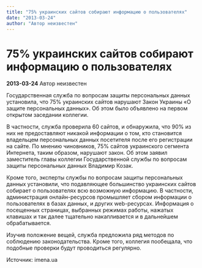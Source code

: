 ```yaml
---
title: "75% украинских сайтов собирают информацию о пользователях"
date: "2013-03-24"
author: "Автор неизвестен"
---
```


# 75% украинских сайтов собирают информацию о пользователях

**2013-03-24** Автор неизвестен

Государственная служба по вопросам защиты персональных данных установила, что 75% украинских сайтов нарушают Закон Украины «О защите персональных данных». Об этом было объявлено на первом открытом заседании коллегии.

В частности, служба проверила 60 сайтов, и обнаружила, что 90% из них не предоставляют никакой информации о том, кто становится владельцем персональных данных посетителя после его регистрации на сайте. По мнению чиновников, 75% сайтов украинского сегмента Интернета, таким образом, нарушают закон. Об этом заявил заместитель главы коллегии Государственной службы по вопросам защиты персональных данных Владимир Козак.

Кроме того, эксперты службы по вопросам защиты персональных данных установили, что подавляющее большинство украинских сайтов собирает о пользователях всю возможную информацию. В частности, администрация онлайн-ресурсов промышляет сбором информации о пользователях в базах данных, и других web-ресурсах. Информация о посещенных страницах, выбранных режимах работы, нажатых клавишах и так далее тщательно накапливается и в дальнейшем обрабатывается.

Изучив положение вещей, служба предложила ряд методов по соблюдению законодательства. Кроме того, коллегия пообещала, что подобные проверки будут проводиться регулярно.

Источник: imena.ua
